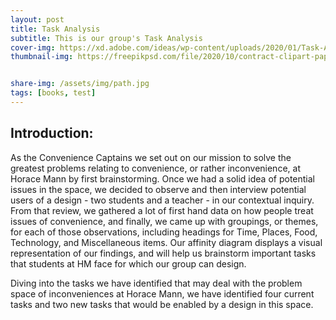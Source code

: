 ```yaml
---
layout: post
title: Task Analysis
subtitle: This is our group's Task Analysis
cover-img: https://xd.adobe.com/ideas/wp-content/uploads/2020/01/Task-Analysis-Understanding-User-Goals-and-Behavior.jpg
thumbnail-img: https://freepikpsd.com/file/2020/10/contract-clipart-paper-form-3-Free-Vector.png


share-img: /assets/img/path.jpg
tags: [books, test]
---
```


## Introduction:
As the Convenience Captains we set out on our mission to solve the greatest problems relating to convenience, or rather inconvenience, at Horace Mann by first brainstorming. Once we had a solid idea of potential issues in the space, we decided to observe and then interview potential users of a design - two students and a teacher - in our contextual inquiry. From that review, we gathered a lot of first hand data on how people treat issues of convenience, and finally, we came up with groupings, or themes, for each of those observations, including headings for Time, Places, Food, Technology, and Miscellaneous items. Our affinity diagram displays a visual representation of our findings, and will help us brainstorm important tasks that students at HM face for which our group can design.

Diving into the tasks we have identified that may deal with the problem space of inconveniences at Horace Mann, we have identified four current tasks and two new tasks that would be enabled by a design in this space.

